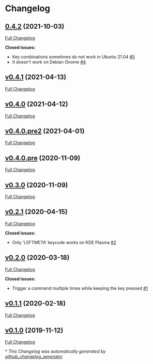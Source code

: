 # Changelog

## [0.4.2](https://github.com/iberianpig/fusuma-plugin-keypress/tree/0.4.2) (2021-10-03)

[Full Changelog](https://github.com/iberianpig/fusuma-plugin-keypress/compare/v0.4.1...0.4.2)

**Closed issues:**

- Key combinations sometimes do not work in Ubuntu 21.04 [\#5](https://github.com/iberianpig/fusuma-plugin-keypress/issues/5)
- It doesn't work on Debian Gnome [\#4](https://github.com/iberianpig/fusuma-plugin-keypress/issues/4)

## [v0.4.1](https://github.com/iberianpig/fusuma-plugin-keypress/tree/v0.4.1) (2021-04-13)

[Full Changelog](https://github.com/iberianpig/fusuma-plugin-keypress/compare/v0.4.0...v0.4.1)

## [v0.4.0](https://github.com/iberianpig/fusuma-plugin-keypress/tree/v0.4.0) (2021-04-12)

[Full Changelog](https://github.com/iberianpig/fusuma-plugin-keypress/compare/v0.4.0.pre2...v0.4.0)

## [v0.4.0.pre2](https://github.com/iberianpig/fusuma-plugin-keypress/tree/v0.4.0.pre2) (2021-04-01)

[Full Changelog](https://github.com/iberianpig/fusuma-plugin-keypress/compare/v0.4.0.pre...v0.4.0.pre2)

## [v0.4.0.pre](https://github.com/iberianpig/fusuma-plugin-keypress/tree/v0.4.0.pre) (2020-11-09)

[Full Changelog](https://github.com/iberianpig/fusuma-plugin-keypress/compare/v0.3.0...v0.4.0.pre)

## [v0.3.0](https://github.com/iberianpig/fusuma-plugin-keypress/tree/v0.3.0) (2020-11-09)

[Full Changelog](https://github.com/iberianpig/fusuma-plugin-keypress/compare/v0.2.1...v0.3.0)

## [v0.2.1](https://github.com/iberianpig/fusuma-plugin-keypress/tree/v0.2.1) (2020-04-15)

[Full Changelog](https://github.com/iberianpig/fusuma-plugin-keypress/compare/v0.2.0...v0.2.1)

**Closed issues:**

- Only 'LEFTMETA' keycode works on KDE Plasma [\#2](https://github.com/iberianpig/fusuma-plugin-keypress/issues/2)

## [v0.2.0](https://github.com/iberianpig/fusuma-plugin-keypress/tree/v0.2.0) (2020-03-18)

[Full Changelog](https://github.com/iberianpig/fusuma-plugin-keypress/compare/v0.1.1...v0.2.0)

**Closed issues:**

- Trigger a command multiple times while keeping the key pressed [\#1](https://github.com/iberianpig/fusuma-plugin-keypress/issues/1)

## [v0.1.1](https://github.com/iberianpig/fusuma-plugin-keypress/tree/v0.1.1) (2020-02-18)

[Full Changelog](https://github.com/iberianpig/fusuma-plugin-keypress/compare/v0.1.0...v0.1.1)

## [v0.1.0](https://github.com/iberianpig/fusuma-plugin-keypress/tree/v0.1.0) (2019-11-12)

[Full Changelog](https://github.com/iberianpig/fusuma-plugin-keypress/compare/fb8d8ccfc3828e487607706335f670ae5392f08d...v0.1.0)



\* *This Changelog was automatically generated by [github_changelog_generator](https://github.com/github-changelog-generator/github-changelog-generator)*

